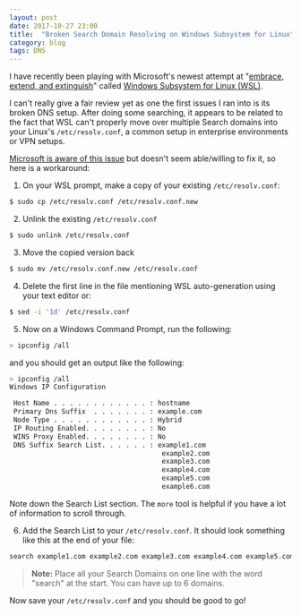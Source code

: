 ```yaml
---
layout: post
date: 2017-10-27 23:00
title:  "Broken Search Domain Resolving on Windows Subsystem for Linux"
category: blog
tags: DNS
---
```

I have recently been playing with Microsoft's newest attempt at "[embrace, extend, and extinguish](https://en.wikipedia.org/wiki/Embrace,_extend,_and_extinguish)" called [Windows Subsystem for Linux (WSL)](https://msdn.microsoft.com/en-us/commandline/wsl/about). 

I can't really give a fair review yet as one the first issues I ran into is its broken DNS setup. After doing some searching, it appears to be related to the fact that WSL can't properly move over multiple Search domains into your Linux's `/etc/resolv.conf`, a common setup in enterprise environments or VPN setups. 

[Microsoft is aware of this issue](https://github.com/Microsoft/WSL/issues/1986) but doesn't seem able/willing to fix it, so here is a workaround:

 1. On your WSL prompt, make a copy of your existing `/etc/resolv.conf`:
 
  ```bash
  $ sudo cp /etc/resolv.conf /etc/resolv.conf.new
  ```
 
 2.  Unlink the existing `/etc/resolv.conf`
 
  ```bash
  $ sudo unlink /etc/resolv.conf
  ```

 3. Move the copied version back

  ```bash
  $ sudo mv /etc/resolv.conf.new /etc/resolv.conf
  ``` 

 4. Delete the first line in the file mentioning WSL auto-generation using your text editor or:

  ```bash
  $ sed -i '1d' /etc/resolv.conf
  ``` 

 5. Now on a Windows Command Prompt, run the following:
 
  ```bash
  > ipconfig /all
  ``` 
  and you should get an output like the following:
  
  ```bash
> ipconfig /all
Windows IP Configuration

   Host Name . . . . . . . . . . . . : hostname
   Primary Dns Suffix  . . . . . . . : example.com
   Node Type . . . . . . . . . . . . : Hybrid
   IP Routing Enabled. . . . . . . . : No
   WINS Proxy Enabled. . . . . . . . : No
   DNS Suffix Search List. . . . . . : example1.com
                                        example2.com
                                        example3.com
                                        example4.com
                                        example5.com
                                        example6.com
  ```
  Note down the Search List section. The `more` tool is helpful if you have a lot of information to scroll through.

 6. Add the Search List to your `/etc/resolv.conf`. It should look something like this at the end of your file:
 
  ```bash
  search example1.com example2.com example3.com example4.com example5.com example6.com
  ``` 

 > **Note:** Place all your Search Domains on one line with the word "search" at the start. You can have up to 6 domains.

Now save your `/etc/resolv.conf` and you should be good to go!
